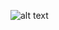 ![alt text](https://github.com/satvick16/transfer-learning-yolov3/blob/master/loss_curve.png.png?raw=true)
